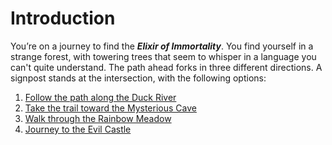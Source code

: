 # Introduction

You’re on a journey to find the ***Elixir of Immortality***. You find yourself in a strange forest, with towering trees that seem to whisper in a language you can't quite understand. The path ahead forks in three different directions. A signpost stands at the intersection, with the following options:

1. [Follow the path along the Duck River](link)
2. [Take the trail toward the Mysterious Cave](path2-cave.md)
3. [Walk through the Rainbow Meadow](link)
4. [Journey to the Evil Castle](link)